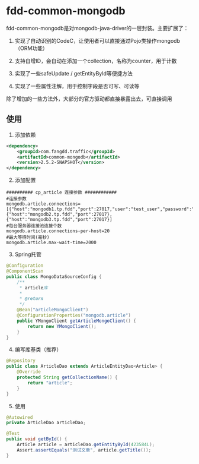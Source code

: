 # fdd-common-mongodb

fdd-common-mongodb是对mongodb-java-driver的一层封装。主要扩展了：

1. 实现了自动识别的CodeC，让使用者可以直接通过Pojo类操作mongodb（ORM功能）

2. 支持自增ID，会自动在添加一个collection，名称为counter，用于计数

3. 实现了一些safeUpdate / getEntityById等便捷方法

4. 实现了一些属性注解，用于控制字段是否可写、可读等

除了增加的一些方法外，大部分的官方驱动都直接暴露出去，可直接调用


## 使用

1. 添加依赖
```xml
<dependency>
    <groupId>com.fangdd.traffic</groupId>
    <artifactId>common-mongodb</artifactId>
    <version>2.5.2-SNAPSHOT</version>
</dependency>
```

2. 添加配置
```
########## cp_article 连接参数 ############
#连接参数
mongodb.article.connections=[{"host":"mongodb1.tp.fdd","port":27017,"user":"test_user","password":"N0zncU#B1s8"},{"host":"mongodb2.tp.fdd","port":27017},{"host":"mongodb3.tp.fdd","port":27017}]
#每台服务器连接池连接个数
mongodb.article.connections-per-host=20
#最大等待时间(毫秒)
mongodb.article.max-wait-time=2000
```

3. Spring托管
```java
@Configuration
@ComponentScan
public class MongoDataSourceConfig {
    /**
     * article库
     *
     * @return
     */
    @Bean("articleMongoClient")
    @ConfigurationProperties("mongodb.article")
    public YMongoClient getArticleMongoClient() {
        return new YMongoClient();
    }
}
```

4. 编写库基类（推荐）
```java
@Repository
public class ArticleDao extends ArticleEntityDao<Article> {
    @Override
    protected String getCollectionName() {
        return "article";
    }
}
```

5. 使用
```java
@Autowired
private ArticleDao articleDao;

@Test
public void getById() {
    Article article = articleDao.getEntityById(423584L);
    Assert.assertEquals("测试文章", article.getTitle());
} 

```